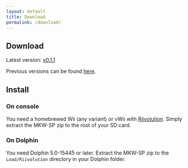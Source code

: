 ```yaml
---
layout: default
title: Download
permalink: /download/
---
```


## Download

Latest version: [v0.1.1](https://github.com/stblr/mkw-sp/releases/download/v0.1/mkw-sp-v0.1.1.zip)

Previous versions can be found [here](https://github.com/stblr/mkw-sp/releases).

## Install

### On console

You need a homebrewed Wii (any variant) or vWii with [Riivolution](https://riivolution.github.io/wiki/Riivolution/). Simply extract the MKW-SP zip to the root of your SD card.

### On Dolphin

You need Dolphin 5.0-15445 or later. Extract the MKW-SP zip to the `Load/Riivolution` directory in your Dolphin folder.
